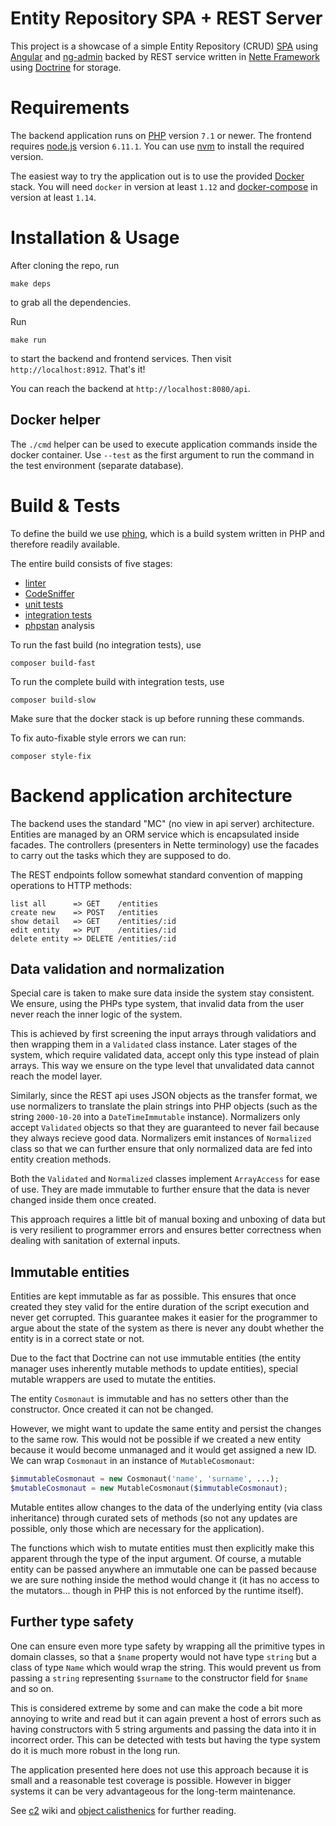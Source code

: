 # Entity Repository SPA + REST Server

This project is a showcase of a simple Entity Repository (CRUD) [SPA](https://en.wikipedia.org/wiki/Single-page_application) using [Angular](https://angularjs.org/) and [ng-admin](https://github.com/marmelab/ng-admin) backed by REST service written in [Nette Framework](https://nette.org/en/) using [Doctrine](http://www.doctrine-project.org/) for storage.

# Requirements

The backend application runs on [PHP](http://php.net/) version `7.1` or newer.  The frontend requires [node.js](https://nodejs.org/en/) version `6.11.1`.  You can use [nvm](https://github.com/creationix/nvm) to install the required version.

The easiest way to try the application out is to use the provided [Docker](https://www.docker.com/) stack.  You will need `docker` in version at least `1.12` and [docker-compose](https://docs.docker.com/compose/) in version at least `1.14`.

# Installation & Usage

After cloning the repo, run

``` shell
make deps
```

to grab all the dependencies.

Run

``` shell
make run
```

to start the backend and frontend services.  Then visit `http://localhost:8912`.  That's it!

You can reach the backend at `http://localhost:8080/api`.

## Docker helper

The `./cmd` helper can be used to execute application commands inside the docker container.  Use `--test` as the first argument to run the command in the test environment (separate database).

# Build & Tests

To define the build we use [phing](https://www.phing.info/), which is a build system written in PHP and therefore readily available.

The entire build consists of five stages:

- [linter](https://github.com/JakubOnderka/PHP-Parallel-Lint)
- [CodeSniffer](https://github.com/squizlabs/PHP_CodeSniffer)
- [unit tests](https://tester.nette.org/en/)
- [integration tests](https://tester.nette.org/en/)
- [phpstan](https://github.com/phpstan/phpstan) analysis

To run the fast build (no integration tests), use

``` shell
composer build-fast
```

To run the complete build with integration tests, use

``` shell
composer build-slow
```

Make sure that the docker stack is up before running these commands.

To fix auto-fixable style errors we can run:

``` shell
composer style-fix
```

# Backend application architecture

The backend uses the standard "MC" (no view in api server) architecture.  Entities are managed by an ORM service which is encapsulated inside facades.  The controllers (presenters in Nette terminology) use the facades to carry out the tasks which they are supposed to do.

The REST endpoints follow somewhat standard convention of mapping operations to HTTP methods:

```
list all      => GET    /entities
create new    => POST   /entities
show detail   => GET    /entities/:id
edit entity   => PUT    /entities/:id
delete entity => DELETE /entities/:id
```

## Data validation and normalization

Special care is taken to make sure data inside the system stay consistent.  We ensure, using the PHPs type system, that invalid data from the user never reach the inner logic of the system.

This is achieved by first screening the input arrays through validatiors and then wrapping them in a `Validated` class instance.  Later stages of the system, which require validated data, accept only this type instead of plain arrays.  This way we ensure on the type level that unvalidated data cannot reach the model layer.

Similarly, since the REST api uses JSON objects as the transfer format, we use normalizers to translate the plain strings into PHP objects (such as the string `2000-10-20` into a `DateTimeImmutable` instance).  Normalizers only accept `Validated` objects so that they are guaranteed to never fail because they always recieve good data.  Normalizers emit instances of `Normalized` class so that we can further ensure that only normalized data are fed into entity creation methods.

Both the `Validated` and `Normalized` classes implement `ArrayAccess` for ease of use.  They are made immutable to further ensure that the data is never changed inside them once created.

This approach requires a little bit of manual boxing and unboxing of data but is very resilient to programmer errors and ensures better correctness when dealing with sanitation of external inputs.

## Immutable entities

Entities are kept immutable as far as possible.  This ensures that once created they stey valid for the entire duration of the script execution and never get corrupted.  This guarantee makes it easier for the programmer to argue about the state of the system as there is never any doubt whether the entity is in a correct state or not.

Due to the fact that Doctrine can not use immutable entities (the entity manager uses inherently mutable methods to update entities), special mutable wrappers are used to mutate the entities.

The entity `Cosmonaut` is immutable and has no setters other than the constructor.  Once created it can not be changed.

However, we might want to update the same entity and persist the changes to the same row.  This would not be possible if we created a new entity because it would become unmanaged and it would get assigned a new ID.  We can wrap `Cosmonaut` in an instance of `MutableCosmonaut`:

``` php
$immutableCosmonaut = new Cosmonaut('name', 'surname', ...);
$mutableCosmonaut = new MutableCosmonaut($immutableCosmonaut);
```

Mutable entites allow changes to the data of the underlying entity (via class inheritance) through curated sets of methods (so not any updates are possible, only those which are necessary for the application).

The functions which wish to mutate entities must then explicitly make this apparent through the type of the input argument.  Of course, a mutable entity can be passed anywhere an immutable one can be passed because we are sure nothing inside the method would change it (it has no access to the mutators... though in PHP this is not enforced by the runtime itself).

## Further type safety

One can ensure even more type safety by wrapping all the primitive types in domain classes, so that a `$name` property would not have type `string` but a class of type `Name` which would wrap the string.  This would prevent us from passing a `string` representing `$surname` to the constructor field for `$name` and so on.

This is considered extreme by some and can make the code a bit more annoying to write and read but it can again prevent a host of errors such as having constructors with 5 string arguments and passing the data into it in incorrect order.  This can be detected with tests but having the type system do it is much more robust in the long run.

The application presented here does not use this approach because it is small and a reasonable test coverage is possible.  However in bigger systems it can be very advantageous for the long-term maintenance.

See [c2](http://wiki.c2.com/?PrimitiveObsession) wiki and [object calisthenics](https://medium.com/web-engineering-vox/improving-code-quality-with-object-calisthenics-aa4ad67a61f1) for further reading.
